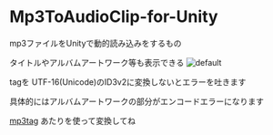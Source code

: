 # Mp3ToAudioClip-for-Unity

mp3ファイルをUnityで動的読み込みをするもの

タイトルやアルバムアートワーク等も表示できる
![default](https://user-images.githubusercontent.com/22199654/48194103-6dfe2200-e38f-11e8-8133-3fba695d1f17.PNG)


tagを UTF-16(Unicode)のID3v2に変換しないとエラーを吐きます

具体的にはアルバムアートワークの部分がエンコードエラーになります

[mp3tag](https://www.mp3tag.de/en/)
あたりを使って変換してね
